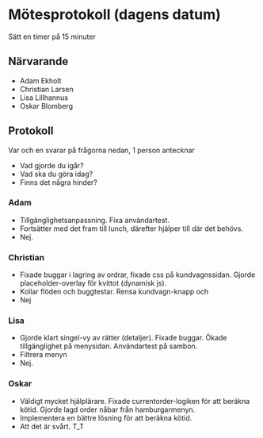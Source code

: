# Mötesprotokoll (dagens datum)

Sätt en timer på 15 minuter

## Närvarande

- Adam Ekholt
- Christian Larsen
- Lisa Lillhannus
- Oskar Blomberg

## Protokoll

Var och en svarar på frågorna nedan, 1 person antecknar

- Vad gjorde du igår?
- Vad ska du göra idag?
- Finns det några hinder?

### Adam

- Tillgänglighetsanpassning. Fixa användartest.
- Fortsätter med det fram till lunch, därefter hjälper till där det behövs.
- Nej.

### Christian

- Fixade buggar i lagring av ordrar, fixade css på kundvagnssidan. Gjorde placeholder-overlay för kvittot (dynamisk js).
- Kollar flöden och buggtestar. Rensa kundvagn-knapp och 
- Nej

### Lisa

- Gjorde klart singel-vy av rätter (detaljer). Fixade buggar. Ökade tillgänglighet på menysidan. Användartest på sambon.
- Filtrera menyn
- Nej.

### Oskar

- Väldigt mycket hjälplärare. Fixade currentorder-logiken för att beräkna kötid. Gjorde lagd order nåbar från hamburgarmenyn.
- Implementera en bättre lösning för att beräkna kötid.
- Att det är svårt. T_T

